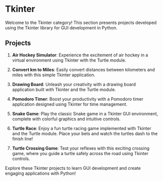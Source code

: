 # Tkinter

Welcome to the Tkinter category! This section presents projects developed using the Tkinter library for GUI development in Python.

## Projects

1. **Air Hockey Simulator**: Experience the excitement of air hockey in a virtual environment using Tkinter with the Turtle module.

2. **Convert km to Miles**: Easily convert distances between kilometers and miles with this simple Tkinter application.

3. **Drawing Board**: Unleash your creativity with a drawing board application built with Tkinter and the Turtle module.

4. **Pomodoro Timer**: Boost your productivity with a Pomodoro timer application designed using Tkinter for time management.

5. **Snake Game**: Play the classic Snake game in a Tkinter GUI environment, complete with colorful graphics and intuitive controls.

6. **Turtle Race**: Enjoy a fun turtle racing game implemented with Tkinter and the Turtle module. Place your bets and watch the turtles dash to the finish line!

7. **Turtle Crossing Game**: Test your reflexes with this exciting crossing game, where you guide a turtle safely across the road using Tkinter controls.

Explore these Tkinter projects to learn GUI development and create engaging applications with Python!
